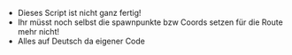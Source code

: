 - Dieses Script ist nicht ganz fertig!
- Ihr müsst noch selbst die spawnpunkte bzw Coords setzen für die Route mehr nicht!
- Alles auf Deutsch da eigener Code
